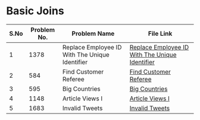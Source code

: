 
# Basic Joins

|S.No| Problem No. | Problem Name                  | File Link                       | 
|-----|-------------|--------------------------------|----------------------------------|
| 1 | 1378  | Replace Employee ID With The Unique Identifier | [ Replace Employee ID With The Unique Identifier]( https://leetcode.com/problems/replace-employee-id-with-the-unique-identifier?envType=study-plan-v2&envId=top-sql-50)|
| 2 | 584  | Find Customer Referee | [Find Customer Referee](https://leetcode.com/problems/find-customer-referee?envType=study-plan-v2&envId=top-sql-50)  | 
| 3 | 595   | Big Countries  | [Big Countries](https://leetcode.com/problems/big-countries?envType=study-plan-v2&envId=top-sql-50)
| 4 | 1148  | Article Views I  | [Article Views I]( https://leetcode.com/problems/article-views-i?envType=study-plan-v2&envId=top-sql-50)        | 
| 5 | 1683     |  Invalid Tweets | [Invalid Tweets](https://leetcode.com/problems/invalid-tweets?envType=study-plan-v2&envId=top-sql-50)    | 

